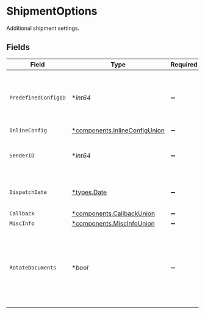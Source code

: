 # ShipmentOptions

Additional shipment settings.


## Fields

| Field                                                                                              | Type                                                                                               | Required                                                                                           | Description                                                                                        | Example                                                                                            |
| -------------------------------------------------------------------------------------------------- | -------------------------------------------------------------------------------------------------- | -------------------------------------------------------------------------------------------------- | -------------------------------------------------------------------------------------------------- | -------------------------------------------------------------------------------------------------- |
| `PredefinedConfigID`                                                                               | **int64*                                                                                           | :heavy_minus_sign:                                                                                 | ID of the shipment configuration profile stored in the user account.                               | 32                                                                                                 |
| `InlineConfig`                                                                                     | [*components.InlineConfigUnion](../../models/components/inlineconfigunion.md)                      | :heavy_minus_sign:                                                                                 | N/A                                                                                                |                                                                                                    |
| `SenderID`                                                                                         | **int64*                                                                                           | :heavy_minus_sign:                                                                                 | ID of the sender stored in the user account.                                                       | 567                                                                                                |
| `DispatchDate`                                                                                     | [*types.Date](../../types/date.md)                                                                 | :heavy_minus_sign:                                                                                 | Scheduled dispatch date (ISO 8601).                                                                | 2025-12-24                                                                                         |
| `Callback`                                                                                         | [*components.CallbackUnion](../../models/components/callbackunion.md)                              | :heavy_minus_sign:                                                                                 | N/A                                                                                                |                                                                                                    |
| `MiscInfo`                                                                                         | [*components.MiscInfoUnion](../../models/components/miscinfounion.md)                              | :heavy_minus_sign:                                                                                 | N/A                                                                                                |                                                                                                    |
| `RotateDocuments`                                                                                  | **bool*                                                                                            | :heavy_minus_sign:                                                                                 | If true, rotate all documents 180° before printing (barcodes will be printed on opposite margins). | false                                                                                              |